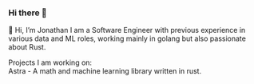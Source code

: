 ### Hi there 👋

<!--
**john-s58/john-s58** is a ✨ _special_ ✨ repository because its `README.md` (this file) appears on your GitHub profile.
-->
👋 Hi, I’m Jonathan I am a Software Engineer with previous experience in various data and ML roles, working mainly in golang but also passionate about Rust.

Projects I am working on:<br>
Astra - A math and machine learning library written in rust.
